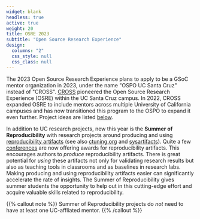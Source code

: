 ```yaml
---
widget: blank
headless: true
active: true
weight: 20
title: OSRE 2023
subtitle: "Open Source Research Experience"
design:
  columns: "2"
  css_style: null
  css_class: null
---
```


The 2023 Open Source Research Experience plans to apply to be a GSoC mentor organization in 2023, under the name "OSPO UC Santa Cruz" instead of "CROSS". [CROSS](https://cross.ucsc.edu) pioneered the Open Source Research Experience (OSRE) within the UC Santa Cruz campus. In 2022, CROSS expanded OSRE to include mentors across multiple University of California campuses and has now transitioned this program to the OSPO to expand it even further. Project ideas are listed [below](#projects).

In addition to UC research projects, new this year is the **Summer of Reproducibility** with research projects around producing and using [reproducibility artifacts](https://www.acm.org/publications/policies/artifact-review-and-badging-current) (see also [ctuning.org](https://ctuning.org/ae/) and [sysartifacts](https://sysartifacts.github.io)). Quite a few [conferences](https://docs.google.com/document/d/1--Q2D0YwgNxqUfQjJohni61d554r3HpPmnjUSaKRRKQ/edit?usp=sharing) are now offering awards for reproducibility artifacts. This encourages authors to *produce* reproducibility artifacts. There is great potential for *using* these artifacts not only for validating research results but also as teaching tools in classrooms and as baselines in research labs. Making producing and using reproducibility artifacts easier can significantly accelerate the rate of insights. The Summer of Reproducibility gives summer students the opportunity to help out in this cutting-edge effort and acquire valuable skills related to reproducibility. 

{{% callout note %}}
Summer of Reproducibility projects do *not* need to have at least one UC-affliated mentor.
{{% /callout %}}

<!-- Might want to include details about the selection process -->
